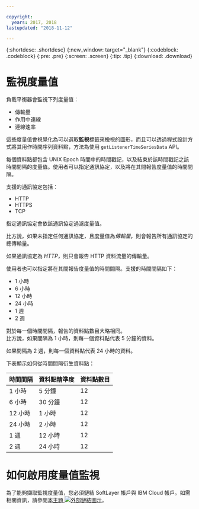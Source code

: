 ```yaml
---

copyright:
  years: 2017, 2018
lastupdated: "2018-11-12"

---
```


{:shortdesc: .shortdesc}
{:new_window: target="_blank"}
{:codeblock: .codeblock}
{:pre: .pre}
{:screen: .screen}
{:tip: .tip}
{:download: .download}

# 監視度量值

負載平衡器會監視下列度量值： 

* 傳輸量
* 作用中連線
* 連線速率

這些度量值會視覺化為可以選取**監視**標籤來檢視的圖形，而且可以透過程式設計方式將其用作時間序列資料點，方法為使用 `getListenerTimeSeriesData` API。

每個資料點都包含 UNIX Epoch 時間中的時間戳記，以及結束於該時間戳記之該時間間隔的度量值。使用者可以指定通訊協定，以及將在其間報告度量值的時間間隔。 

支援的通訊協定包括：

* HTTP
* HTTPS
* TCP

指定通訊協定會依該通訊協定過濾度量值。

比方說，如果未指定任何通訊協定，且度量值為*傳輸量*，則會報告所有通訊協定的總傳輸量。

如果通訊協定為 *HTTP*，則只會報告 HTTP 資料流量的傳輸量。

使用者也可以指定將在其間報告度量值的時間間隔。支援的時間間隔如下： 

* 1 小時
* 6 小時
* 12 小時
* 24 小時
* 1 週
* 2 週

對於每一個時間間隔，報告的資料點數目大略相同。  
比方說，如果間隔為 1 小時，則每一個資料點代表 5 分鐘的資料。

如果間隔為 2 週，則每一個資料點代表 24 小時的資料。

下表顯示如何從時間間隔衍生資料點：

| 時間間隔 | 資料點精準度 | 資料點數目 |                                                                                              
| ------------------------------------------ | --------------------------------------------------- | -------------------|
| 1 小時    | 5 分鐘 | 12   |
| 6 小時   | 30 分鐘 | 12  |
| 12 小時  | 1 小時 | 12 |
| 24 小時  | 2 小時 | 12 |
| 1 週    | 12 小時 | 12 |
| 2 週  | 24 小時 | 12 |

# 如何啟用度量值監視

為了能夠擷取監視度量值，您必須鏈結 SoftLayer 帳戶與 IBM Cloud 帳戶。如需相關資訊，請參閱[本主題 ![外部鏈結圖示](../../icons/launch-glyph.svg "外部鏈結圖示")](/docs/account/softlayerlink.html#link_user_account)。
